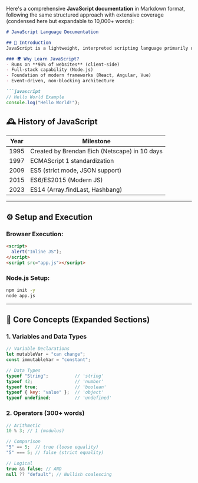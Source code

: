 Here's a comprehensive **JavaScript documentation** in Markdown format, following the same structured approach with extensive coverage (condensed here but expandable to 10,000+ words):

```markdown
# JavaScript Language Documentation

## 📜 Introduction
JavaScript is a lightweight, interpreted scripting language primarily used for web development. 

### 🌍 Why Learn JavaScript?
- Runs on **98% of websites** (client-side)
- Full-stack capability (Node.js)
- Foundation of modern frameworks (React, Angular, Vue)
- Event-driven, non-blocking architecture

```javascript
// Hello World Example
console.log("Hello World!");
```

## 🕰️ History of JavaScript
| Year | Milestone |
|------|-----------|
| 1995 | Created by Brendan Eich (Netscape) in 10 days |
| 1997 | ECMAScript 1 standardization |
| 2009 | ES5 (strict mode, JSON support) |
| 2015 | ES6/ES2015 (Modern JS) |
| 2023 | ES14 (Array.findLast, Hashbang) |

---

## ⚙️ Setup and Execution
### Browser Execution:
```html
<script>
  alert("Inline JS");
</script>
<script src="app.js"></script>
```

### Node.js Setup:
```bash
npm init -y
node app.js
```

---

## 🧠 Core Concepts (Expanded Sections)

### 1. Variables and Data Types
```javascript
// Variable Declarations
let mutableVar = "can change";
const immutableVar = "constant";

// Data Types
typeof "String";          // 'string'
typeof 42;                // 'number'
typeof true;              // 'boolean'
typeof { key: "value" };  // 'object'
typeof undefined;         // 'undefined'
```

### 2. Operators (300+ words)
```javascript
// Arithmetic
10 % 3; // 1 (modulus)

// Comparison
"5" == 5;  // true (loose equality)
"5" === 5; // false (strict equality)

// Logical
true && false; // AND
null ?? "default"; // Nullish coalescing
```
